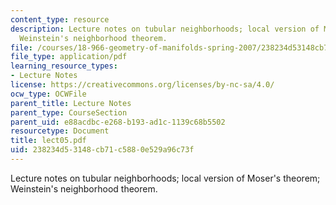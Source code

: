 ```yaml
---
content_type: resource
description: Lecture notes on tubular neighborhoods; local version of Moser's theorem;
  Weinstein's neighborhood theorem.
file: /courses/18-966-geometry-of-manifolds-spring-2007/238234d53148cb71c5880e529a96c73f_lect05.pdf
file_type: application/pdf
learning_resource_types:
- Lecture Notes
license: https://creativecommons.org/licenses/by-nc-sa/4.0/
ocw_type: OCWFile
parent_title: Lecture Notes
parent_type: CourseSection
parent_uid: e88acdbc-e268-b193-ad1c-1139c68b5502
resourcetype: Document
title: lect05.pdf
uid: 238234d5-3148-cb71-c588-0e529a96c73f
---
```

Lecture notes on tubular neighborhoods; local version of Moser's theorem; Weinstein's neighborhood theorem.